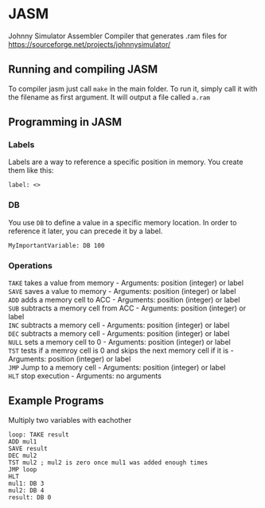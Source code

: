 # JASM
Johnny Simulator Assembler
Compiler that generates .ram files for https://sourceforge.net/projects/johnnysimulator/

## Running and compiling JASM

To compiler jasm just call `make` in the main folder. 
To run it, simply call it with the filename as first argument. It will output a file called `a.ram`

## Programming in JASM
### Labels
Labels are a way to reference a specific position in memory.
You create them like this:
```
label: <>
```
### DB
You use `DB` to define a value in a specific memory location. In order to reference it later, you can precede it by a label.
```
MyImportantVariable: DB 100
```
### Operations
`TAKE` takes a value from memory - Arguments: position (integer) or label<br>
`SAVE` saves a value to memory - Arguments: position (integer) or label<br>
`ADD` adds a memory cell to ACC - Arguments: position (integer) or label<br>
`SUB` subtracts a memory cell from ACC - Arguments: position (integer) or label<br>
`INC` subtracts a memory cell - Arguments: position (integer) or label<br>
`DEC` subtracts a memory cell - Arguments: position (integer) or label<br>
`NULL` sets a memory cell to 0 - Arguments: position (integer) or label<br>
`TST` tests if a memroy cell is 0 and skips the next memory cell if it is - Arguments: position (integer) or label<br>
`JMP` Jump to a memory cell - Arguments: position (integer) or label<br>
`HLT` stop execution - Arguments: no arguments<br>

## Example Programs
Multiply two variables with eachother
```
loop: TAKE result
ADD mul1
SAVE result
DEC mul2
TST mul2 ; mul2 is zero once mul1 was added enough times
JMP loop
HLT
mul1: DB 3
mul2: DB 4
result: DB 0
```

